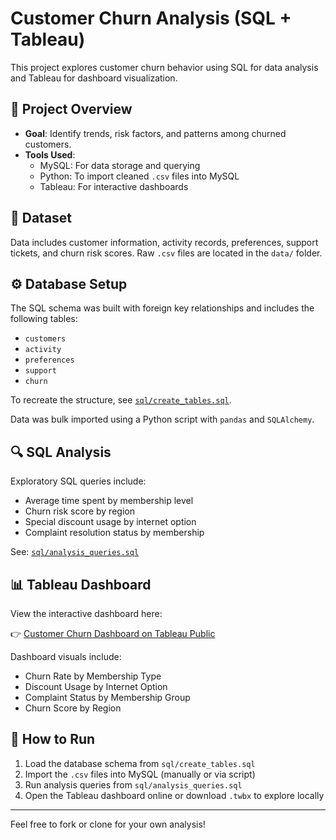 # Customer Churn Analysis (SQL + Tableau)

This project explores customer churn behavior using SQL for data analysis and Tableau for dashboard visualization.

## 🧱 Project Overview

- **Goal**: Identify trends, risk factors, and patterns among churned customers.
- **Tools Used**:
  - MySQL: For data storage and querying
  - Python: To import cleaned `.csv` files into MySQL
  - Tableau: For interactive dashboards

## 📂 Dataset

Data includes customer information, activity records, preferences, support tickets, and churn risk scores. Raw `.csv` files are located in the `data/` folder.

## ⚙️ Database Setup

The SQL schema was built with foreign key relationships and includes the following tables:
- `customers`
- `activity`
- `preferences`
- `support`
- `churn`

To recreate the structure, see [`sql/create_tables.sql`](./sql/create_tables.sql).

Data was bulk imported using a Python script with `pandas` and `SQLAlchemy`.

## 🔍 SQL Analysis

Exploratory SQL queries include:
- Average time spent by membership level
- Churn risk score by region
- Special discount usage by internet option
- Complaint resolution status by membership

See: [`sql/analysis_queries.sql`](./sql/analysis_queries.sql)

## 📊 Tableau Dashboard

View the interactive dashboard here:

👉 [Customer Churn Dashboard on Tableau Public](https://public.tableau.com/app/profile/noli.angeles/viz/Customer_Churn_Analysis_17528723047010/Dashboard1#1)

Dashboard visuals include:
- Churn Rate by Membership Type
- Discount Usage by Internet Option
- Complaint Status by Membership Group
- Churn Score by Region

## 🚀 How to Run

1. Load the database schema from `sql/create_tables.sql`
2. Import the `.csv` files into MySQL (manually or via script)
3. Run analysis queries from `sql/analysis_queries.sql`
4. Open the Tableau dashboard online or download `.twbx` to explore locally

---

Feel free to fork or clone for your own analysis!
